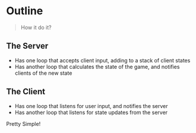# Outline

> How it do it?

## The Server
 
 - Has one loop that accepts client input, adding to a stack of client states
 - Has another loop that calculates the state of the game, and notifies clients of the new state

## The Client

 - Has one loop that listens for user input, and notifies the server
 - Has another loop that listens for state updates from the server

Pretty Simple!
